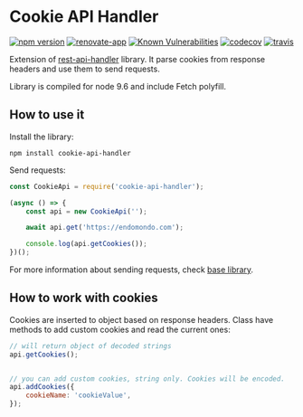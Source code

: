 # Cookie API Handler

[![npm version](https://badge.fury.io/js/cookie-api-handler.svg)](https://badge.fury.io/js/cookie-api-handler)
[![renovate-app](https://img.shields.io/badge/renovate-app-blue.svg)](https://renovateapp.com/)
[![Known Vulnerabilities](https://snyk.io/test/github/fabulator/cookie-api-handler/badge.svg)](https://snyk.io/test/github/fabulator/cookie-api-handler)
[![codecov](https://codecov.io/gh/fabulator/cookie-api-handler/branch/master/graph/badge.svg)](https://codecov.io/gh/fabulator/cookie-api-handler)
[![travis](https://travis-ci.org/fabulator/cookie-api-handler.svg?branch=master)](https://travis-ci.org/fabulator/cookie-api-handler)

Extension of [rest-api-handler](https://github.com/fabulator/rest-api-handler) library. It parse cookies from response headers and use them to send requests.

Library is compiled for node 9.6 and include Fetch polyfill.

## How to use it

Install the library:

```nodedaemon
npm install cookie-api-handler
```

Send requests:

```javascript
const CookieApi = require('cookie-api-handler');

(async () => {
    const api = new CookieApi('');

    await api.get('https://endomondo.com');

    console.log(api.getCookies());
})();
```

For more information about sending requests, check [base library](https://github.com/fabulator/rest-api-handler).

## How to work with cookies

Cookies are inserted to object based on response headers. Class have methods to add custom cookies and read the current ones:

```javascript
// will return object of decoded strings
api.getCookies();


// you can add custom cookies, string only. Cookies will be encoded.
api.addCookies({
    cookieName: 'cookieValue',
});
```
